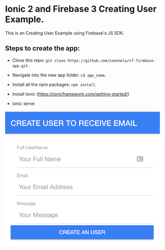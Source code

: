 # Ionic 2 and Firebase 3 Creating User Example.

This is an Creating User Example using Firebase's JS SDK.

## Steps to create the app:

* Clone this repo: `git clone https://github.com/svennela/cf-firebase-app.git`.

* Navigate into the new app folder. `cd app_name`.

* Install all the npm packages: `npm install`.

* Install Ionic (https://ionicframework.com/getting-started/)

* ionic serve

![Alt text](/CreateUser.png?raw=true "Create User Page")
